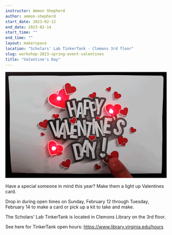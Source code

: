 ```yaml
---
instructor: Ammon Shepherd
author: ammon-shepherd
start_date: 2023-02-12
end_date: 2023-02-14
start_time: ""
end_time: ""
layout: makerspace
location: "Scholars' Lab TinkerTank - Clemons 3rd floor"
slug: workshop-2023-spring-event-valentines
title: "Valentine's Day"
---
```


![Valentine's Day](/assets/post-media/workshops/valentines.gif)

Have a special someone in mind this year? Make them a light up Valentines card.

Drop in during open times on Sunday, February 12 through Tuesday, February 14 to make a card or pick up a kit to take and make.

The Scholars' Lab TinkerTank is located in Clemons Library on the 3rd floor.

See here for TinkerTank open hours: <a href="https://www.library.virginia.edu/hours">https://www.library.virginia.edu/hours</a>
